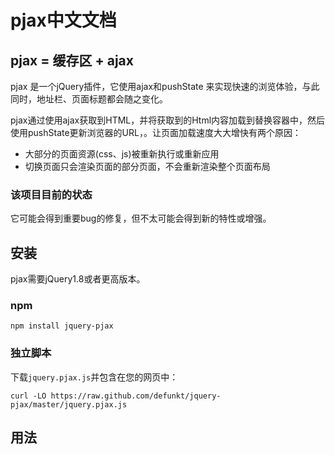 # pjax中文文档


## pjax = 缓存区 + ajax

pjax 是一个jQuery插件，它使用ajax和pushState 来实现快速的浏览体验，与此同时，地址栏、页面标题都会随之变化。

pjax通过使用ajax获取到HTML，并将获取到的Html内容加载到替换容器中，然后使用pushState更新浏览器的URL，。让页面加载速度大大增快有两个原因：

* 大部分的页面资源(css、js)被重新执行或重新应用
* 切换页面只会渲染页面的部分页面，不会重新渲染整个页面布局

### 该项目目前的状态

它可能会得到重要bug的修复，但不太可能会得到新的特性或增强。

## 安装

pjax需要jQuery1.8或者更高版本。


### npm

```
npm install jquery-pjax
```

### 独立脚本

下载`jquery.pjax.js`并包含在您的网页中：

```curl
curl -LO https://raw.github.com/defunkt/jquery-pjax/master/jquery.pjax.js
```


## 用法
